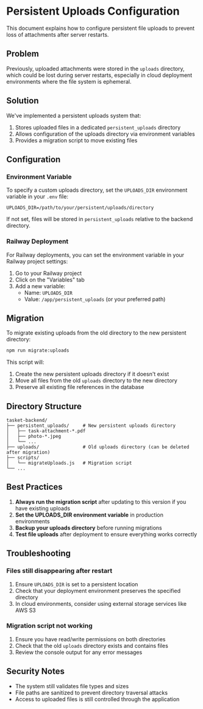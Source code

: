 # Persistent Uploads Configuration

This document explains how to configure persistent file uploads to prevent loss of attachments after server restarts.

## Problem

Previously, uploaded attachments were stored in the `uploads` directory, which could be lost during server restarts, especially in cloud deployment environments where the file system is ephemeral.

## Solution

We've implemented a persistent uploads system that:

1. Stores uploaded files in a dedicated `persistent_uploads` directory
2. Allows configuration of the uploads directory via environment variables
3. Provides a migration script to move existing files

## Configuration

### Environment Variable

To specify a custom uploads directory, set the `UPLOADS_DIR` environment variable in your `.env` file:

```env
UPLOADS_DIR=/path/to/your/persistent/uploads/directory
```

If not set, files will be stored in `persistent_uploads` relative to the backend directory.

### Railway Deployment

For Railway deployments, you can set the environment variable in your Railway project settings:

1. Go to your Railway project
2. Click on the "Variables" tab
3. Add a new variable:
   - Name: `UPLOADS_DIR`
   - Value: `/app/persistent_uploads` (or your preferred path)

## Migration

To migrate existing uploads from the old directory to the new persistent directory:

```bash
npm run migrate:uploads
```

This script will:
1. Create the new persistent uploads directory if it doesn't exist
2. Move all files from the old `uploads` directory to the new directory
3. Preserve all existing file references in the database

## Directory Structure

```
tasket-backend/
├── persistent_uploads/     # New persistent uploads directory
│   ├── task-attachment-*.pdf
│   ├── photo-*.jpeg
│   └── ...
├── uploads/                # Old uploads directory (can be deleted after migration)
├── scripts/
│   └── migrateUploads.js   # Migration script
└── ...
```

## Best Practices

1. **Always run the migration script** after updating to this version if you have existing uploads
2. **Set the UPLOADS_DIR environment variable** in production environments
3. **Backup your uploads directory** before running migrations
4. **Test file uploads** after deployment to ensure everything works correctly

## Troubleshooting

### Files still disappearing after restart

1. Ensure `UPLOADS_DIR` is set to a persistent location
2. Check that your deployment environment preserves the specified directory
3. In cloud environments, consider using external storage services like AWS S3

### Migration script not working

1. Ensure you have read/write permissions on both directories
2. Check that the old `uploads` directory exists and contains files
3. Review the console output for any error messages

## Security Notes

- The system still validates file types and sizes
- File paths are sanitized to prevent directory traversal attacks
- Access to uploaded files is still controlled through the application